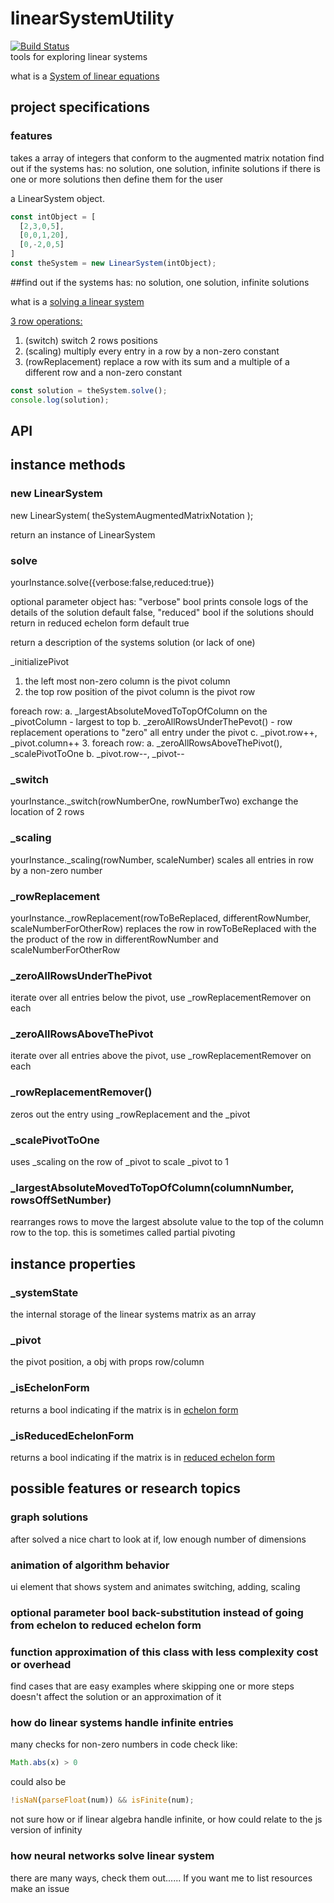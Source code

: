# linearSystemUtility

[![Build Status](https://travis-ci.org/DylanKojiCheslin/linearSystemUtility.svg?branch=master)](https://travis-ci.org/DylanKojiCheslin/linearSystemUtility)  
tools for exploring linear systems

what is a [System of linear equations](https://en.wikipedia.org/wiki/System_of_linear_equations "System_of_linear_equations")

## project specifications

### features
takes a array of integers that conform to the augmented matrix notation
find out if the systems has: no solution, one solution, infinite solutions
if there is one or more solutions then define them for the user

a LinearSystem object.

```javascript
const intObject = [
  [2,3,0,5],
  [0,0,1,20],
  [0,-2,0,5]
]
const theSystem = new LinearSystem(intObject);
```

##find out if the systems has: no solution, one solution, infinite solutions

what is a [solving a linear system](https://en.wikipedia.org/wiki/Augmented_matrix#Solution_of_a_linear_system "solving_a_System_of_linear_equations")

[3 row operations:](https://en.wikipedia.org/wiki/Elementary_matrix#Operations "matrix_Operations")

1. (switch) switch 2 rows positions
2. (scaling) multiply every entry in a row by a non-zero constant
3. (rowReplacement) replace a row with its sum and a multiple of a different row and a non-zero constant


```javascript
const solution = theSystem.solve();
console.log(solution);
```

## API

## instance methods

### new LinearSystem
new LinearSystem( theSystemAugmentedMatrixNotation );

return an instance of LinearSystem

### solve
  yourInstance.solve({verbose:false,reduced:true})

optional parameter object has:
"verbose" bool prints console logs of the details of the solution default false,
"reduced" bool if the solutions should return in reduced echelon form default true

return a description of the systems solution (or lack of one)

_initializePivot
1. the left most non-zero column is the pivot column
2. the top row position of the pivot column is the pivot row

foreach row:
a. _largestAbsoluteMovedToTopOfColumn on the _pivotColumn - largest to top
b. _zeroAllRowsUnderThePevot() - row replacement operations to "zero" all entry under the pivot
c. _pivot.row++, _pivot.column++
3. foreach row:
a. _zeroAllRowsAboveThePivot(), _scalePivotToOne
b. _pivot.row--, _pivot--

### _switch
yourInstance._switch(rowNumberOne, rowNumberTwo)
exchange the location of 2 rows

### _scaling
yourInstance._scaling(rowNumber, scaleNumber)
scales all entries in row by a non-zero number

### _rowReplacement
yourInstance._rowReplacement(rowToBeReplaced, differentRowNumber, scaleNumberForOtherRow)
replaces the row in rowToBeReplaced with the the product of the row in differentRowNumber and scaleNumberForOtherRow

### _zeroAllRowsUnderThePivot
iterate over all entries below the pivot, use _rowReplacementRemover on each

### _zeroAllRowsAboveThePivot
iterate over all entries above the pivot, use _rowReplacementRemover on each

### _rowReplacementRemover()
zeros out the entry using _rowReplacement and the _pivot

### _scalePivotToOne
uses _scaling on the row of _pivot to scale _pivot to 1

### _largestAbsoluteMovedToTopOfColumn(columnNumber, rowsOffSetNumber)
rearranges rows to move the largest absolute value to the top of the column row to the top.
this is sometimes called partial pivoting

## instance properties

### _systemState
the internal storage of the linear systems matrix as an array

### _pivot
the pivot position, a obj with props row/column

### _isEchelonForm
returns a bool indicating if the matrix is in [echelon form](https://en.wikipedia.org/wiki/Row_echelon_form "etchlon_Form")

### _isReducedEchelonForm
returns a bool indicating if the matrix is in [reduced echelon form](https://en.wikipedia.org/wiki/Row_echelon_form#Reduced_row_echelon_form "reduced_echelon_form")

## possible features or research topics

### graph solutions
after solved a nice chart to look at if, low enough number of dimensions

### animation of algorithm behavior
ui element that shows system and animates switching, adding, scaling

### optional parameter bool back-substitution instead of going from echelon to reduced echelon form

### function approximation of this class with less complexity cost or overhead
find cases that are easy examples where skipping one or more steps doesn't affect the solution or an approximation of it

### how do linear systems handle infinite entries
many checks for non-zero numbers in code check like:

```javascript
Math.abs(x) > 0
```
could also be

```javascript
!isNaN(parseFloat(num)) && isFinite(num);
```

not sure how or if linear algebra handle infinite, or how could relate to the js version of infinity

### how neural networks solve linear system
there are many ways, check them out...... If you want me to list resources make an issue
